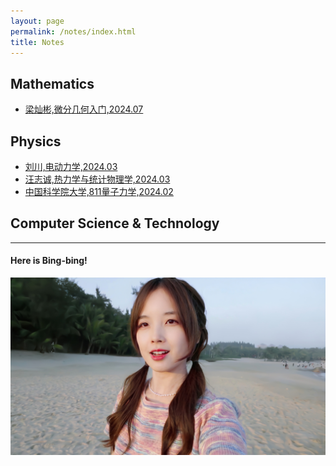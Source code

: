 ```yaml
---
layout: page
permalink: /notes/index.html
title: Notes
---
```




## Mathematics

- [梁灿彬,微分几何入门,2024.07](https://collapsar0615.github.io/mypaper/notes/梁灿彬微分几何入门.pdf)

## Physics

- [刘川,电动力学,2024.03](https://collapsar0615.github.io/mypaper/notes/刘川电动力学.pdf)  
- [汪志诚,热力学与统计物理学,2024.03 ](https://collapsar0615.github.io/mypaper/notes/汪志诚热统.pdf) 
- [中国科学院大学,811量子力学,2024.02 ](https://collapsar0615.github.io/mypaper/notes/811.pdf) 

## Computer Science & Technology

---

#### Here is Bing-bing!

<div>
<img src="/images/WBB.jpg">
</div>
<br>


